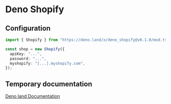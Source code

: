 # Deno Shopify

## Configuration

```typescript
import { Shopify } from "https://deno.land/x/deno_shopify@v0.1.0/mod.ts";

const shop = new Shopify({
  apiKey: "...",
  password: "...",
  myshopify: "[...].myshopify.com",
});
```

## Temporary documentation

[Deno land Documentation](https://doc.deno.land/https/https/deno.land/x/deno_shopify/mod.ts)
